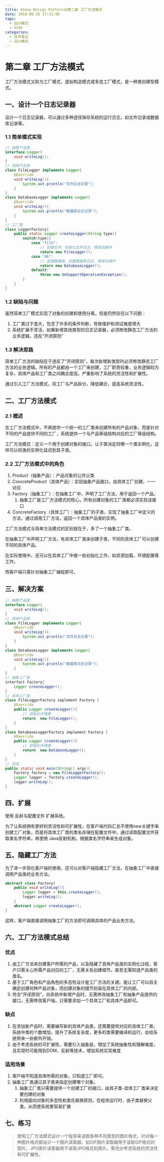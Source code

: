 ```yaml
---
title: 《Java Design Patterns》第二章 工厂方法模式
date: 2019-06-26 17:11:00
tags: 
  - 设计模式
  - hide
categories:
  - 读书笔记
  - 设计模式
---
```


# 第二章 工厂方法模式

工厂方法模式又称为工厂模式、虚拟构造模式或多态工厂模式，是一种类创建型模式。

## 一、设计一个日志记录器

设计一个日志记录器，可以通过多种途径保存系统的运行日志，如文件记录或数据库记录等。

### 1.1 简单模式实现

```java
// 抽象产品类
interface Logger{
    void writeLog();
}
// 具体产品类
class FileLogger implements Logger{
    @Override
    void writeLog(){
        System.out.println("文件日志记录");
    }
}
class DatabaseLogger implements Logger{
    @Override
    void writeLog(){
        System.out.println("数据库日志记录");
    }
}
// 工厂类
class LoggerFactory{
    public static Logger createLogger(String type){
        switch(type){
            case "file":
                // 创建文件、初始化文件日志、等其他操作
                return new FileLogger();
            case "db":
                // 连接数据库、创建数据库日志、等其他操作
                return new DatabaseLogger();
            default:
                throw new UnSupportOperationException();
        }
    }
}
```

### 1.2 缺陷与问题

虽然简单工厂模式实现了对象的创建和使用分离，但是仍然存在以下问题：

1. 工厂类过于庞大，包含了许多的条件判断，导致维护和测试难度增大
2. 系统扩展不灵活，如果新增其他类型的日志记录器，必须修改静态工厂方法的业务逻辑，违反“开闭原则”

### 1.3 解决思路

简单工厂方法的缺陷在于违反了“开闭原则”，每次新增新类型时必须修改静态工厂方法的业务逻辑。所有的产品都由一个工厂来创建，工厂职责较重，业务逻辑较为复杂，具体产品和工厂类之间耦合度高。严重影响了系统的灵活性和扩展性。

通过引入工厂方法模式，将工厂与产品拆分，降低耦合，提高系统灵活性。

## 二、工厂方法模式

### 2.1 概述

在工厂方法模式中，不再提供一个统一的工厂类来创建所有的产品对象，而是针对不同的产品提供不同的工厂，系统提供一个与产品等级结构对应的工厂等级结构。

工厂方法模式：定义一个用于创建对象的接口，让子类决定将哪一个类实例化。这样可以将类的实例化延迟到其子类。

### 2.2 工厂方法模式中的角色

1. Product（抽象产品）：产品对象的公共父类
2. ConcreteProduct（具体产品）：实现抽象产品接口，由具体工厂创建，一一对应
3. Factory（抽象工厂）：在抽象工厂中，声明了工厂方法，用于返回一个产品。
   1. 抽象工厂是工厂方法模式的核心，所有创建对象的工厂类都必须实现该接口
4. ConcreteFactory（具体工厂）：抽象工厂的子类，实现了抽象工厂中定义的方法，通过调用工厂方法，返回一个具体产品类的实例。

工厂方法模式与简单方法模式的区别就在于，多了一个抽象工厂类。

在抽象工厂中声明工厂方法，有具体工厂类来创建子类，不同的具体工厂可以创建不同的具体产品。

在实际使用中，还可以在具体工厂中做一些初始化工作，如资源加载、环境配置等工作。

而客户端只需针对抽象工厂编程即可。

## 三、解决方案

```java
// 抽象产品类
interface Logger{
    void writeLog();
}
// 具体产品类
class FileLogger implements Logger{
    @Override
    void writeLog(){
        System.out.println("文件日志记录");
    }
}
class DatabaseLogger implements Logger{
    @Override
    void writeLog(){
        System.out.println("数据库日志记录");
    }
}
// 抽象工厂类
interfact Factory{
    Logger createLogger();
}
// 具体工厂类
class FileLoggerFactory implement Factory {
    @Override
    public Logger createLogger(){
        // 初始化环境等
        return  new FileLogger();
    }
}
class DatabaseLoggerFactory implement Factory {
    @Override
    public Logger createLogger(){
        // 初始化环境等
        return  new DatabaseLogger();
    }
}
// 测试
public static void main(String[] args){
    Factory factory = new FileLoggerFactory();
    Logger logger = factory.createLogger();
    logger.writeLog();
}
```

## 四、扩展

使用 反射与配置文件 扩展系统。

为了让系统拥有更好的灵活性和可扩展性，在客户端代码汇总不使用new关键字来创建工厂对象，而是将具体工厂类的类名存储在配置文件中，通过读取配置文件获取类名字符串，再使用 Java反射机制，根据类名字符串来生成对象。

## 五、隐藏工厂方法

为了进一步简化客户端的使用，还可以对客户端隐藏工厂方法，在抽象工厂中直接调用产品类的业务方法。

```java
abstract class Factory{
    public void writeLog(){
        Logger logger = this.createLogger();
        logger.writeLog();
    }
    abstract Logger createLogger();
}
```

这样，客户端直接调用抽象工厂的方法即可调用具体的产品业务方法。

## 六、工厂方法模式总结

### 优点

1. 由工厂方法来创建客户所需的产品，以及隐藏了具体产品类的实例化过程，客户只需关心所需产品对应的工厂，无需关系创建细节，甚至无需知道产品类的类名。
2. 基于工厂角色和产品角色的多态性设计是工厂方法的关键。能让工厂可以自主确定创建何种产品对象，而创建对象的细节封装在具体工厂的内部。
3. 符合“开闭原则”，向系统中新增产品时，无需修改抽象工厂和抽象产品提供的接口，无需修改客户端，只需要添加一个具体工厂和具体产品即可。

### 缺点

1. 在添加新产品时，需要编写新的具体产品类，还需要提供对应的具体工厂类。系统中类的个数增加，提升了系统复杂度，更多的类需要编译和运行，会给系统带来一些额外开销。
2. 由于考虑系统的可扩展性，需要引入抽象层，增加了系统抽象性和理解难度。且实现时可能用到DOM、反射等技术，增加系统实现难度

### 适用场景

1. 客户端不知道具体所需的对象，只知道工厂即可。
2. 抽象工厂类通过其子类来指定创建哪个对象。
   1. 抽象工厂类只需要提供一个创建工厂的接口，由其子类-具体工厂类来决定要创建的对象
   2. 利用面向对象的多态性和里氏替换原则，在程序运行时，由子类替换父类，从而使系统更容易扩展

## 七、练习

> 使用工厂方法模式设计一个程序来读取各种不同类型的图片格式，针对每一种图片格式都设计一个图片读取器，如GIF图片读取器用于读取GIF格式的图片、JPG图片读取器用于读取JPG格式的图片。需充分考虑系统的灵活性和可扩展性。